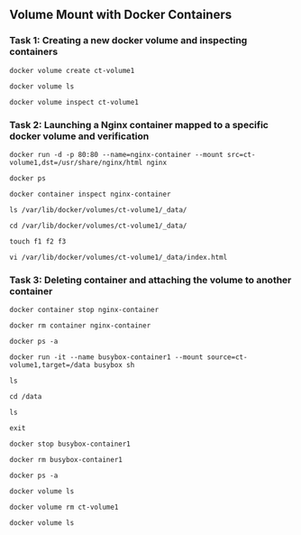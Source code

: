 ## Volume Mount with Docker Containers

### Task 1: Creating a new docker volume and inspecting containers
```
docker volume create ct-volume1
```
```
docker volume ls
```
```
docker volume inspect ct-volume1
```

### Task 2: Launching a Nginx container mapped to a specific docker volume and verification
```
docker run -d -p 80:80 --name=nginx-container --mount src=ct-volume1,dst=/usr/share/nginx/html nginx
```
```
docker ps
```
```
docker container inspect nginx-container
```
```
ls /var/lib/docker/volumes/ct-volume1/_data/ 
```
```
cd /var/lib/docker/volumes/ct-volume1/_data/ 
```
```
touch f1 f2 f3
```
```
vi /var/lib/docker/volumes/ct-volume1/_data/index.html
```

### Task 3: Deleting container and attaching the volume to another container

```
docker container stop nginx-container
```
```
docker rm container nginx-container
```
```
docker ps -a
```
```
docker run -it --name busybox-container1 --mount source=ct-volume1,target=/data busybox sh
```
```
ls
```
```
cd /data
```
```
ls
```
```
exit
```
```
docker stop busybox-container1
```
```
docker rm busybox-container1
```
```
docker ps -a
```
```
docker volume ls
```
```
docker volume rm ct-volume1
```
```
docker volume ls
```
